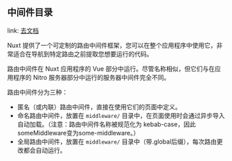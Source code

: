 ## 中间件目录

link: [去文档](https://v3.nuxtjs.org/guide/directory-structure/middleware)

Nuxt 提供了一个可定制的路由中间件框架，您可以在整个应用程序中使用它，非常适合在导航到特定路由之前提取您想要运行的代码。

路由中间件在 Nuxt 应用程序的 Vue 部分中运行。尽管名称相似，但它们与在应用程序的 Nitro 服务器部分中运行的服务器中间件完全不同。

路由中间件分为三种：

- 匿名（或内联）路由中间件，直接在使用它们的页面中定义。
- 命名路由中间件，放置在 `middleware/` 目录中，在页面使用时会通过异步导入自动加载。（注意：路由中间件名称被规范化为 kebab-case，因此someMiddleware变为some-middleware。）
- 全局路由中间件，放置在 `middleware/` 目录中（带.global后缀），每次路由更改都会自动运行。
